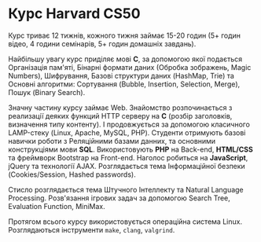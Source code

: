 # Курс **Harvard CS50**

Курс триває 12 тижнів, кожного тижня займає 15-20 годин (5+ годин відео, 4 години семінарів, 5+ годин домашніх завдань).

Найбільшу увагу курс приділяє мові **C**, за допомогою якої подається Організація пам'яті, Бінарні формати даних (Обробка зображень, Magic Numbers), Шифрування, Базові структури даних (HashMap, Trie) та Основні алгоритми: Сортування (Bubble, Insertion, Selection, Merge), Пошук (Binary Search).

Значну частину курсу займає Web. Знайомство розпочинається з реализації деяких функций HTTP серверу на **C** (розбір заголовків, визначення типу контенту). І продовжується за допомогою класичного LAMP-стеку (Linux, Apache, MySQL, PHP). Студенти отримують базові навички роботи з Реляційними базами данних, та основними конструкціями мови **SQL**. Використовують **PHP** на Back-end, **HTML/CSS** та фреймворк Bootstrap на Front-end. Наголос робиться на **JavaScript**, jQuery та технології AJAX. Розглядається тема Інформаційної безпеки (Cookies/Session, Hashed passwords).

Стисло розглядається тема Штучного Інтеллекту та Natural Language Processing. Розв'язання ігрових задач за допомогою Search Tree, Evaluation Function, MiniMax.

Протягом всього курсу використовується операційна система Linux. Розглядаються інструменти `make`, `clang`, `valgrind`.
